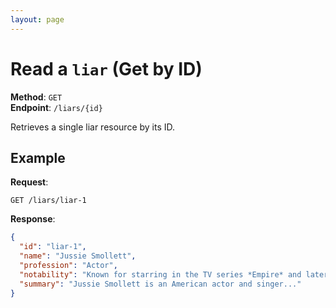 ```yaml
---
layout: page
---
```


# Read a `liar` (Get by ID)

**Method**: `GET`  
**Endpoint**: `/liars/{id}`  

Retrieves a single liar resource by its ID.

## Example

**Request**:

```http
GET /liars/liar-1
```

**Response**:

```json
{
  "id": "liar-1",
  "name": "Jussie Smollett",
  "profession": "Actor",
  "notability": "Known for starring in the TV series *Empire* and later for staging a false hate crime.",
  "summary": "Jussie Smollett is an American actor and singer..."
}
```
